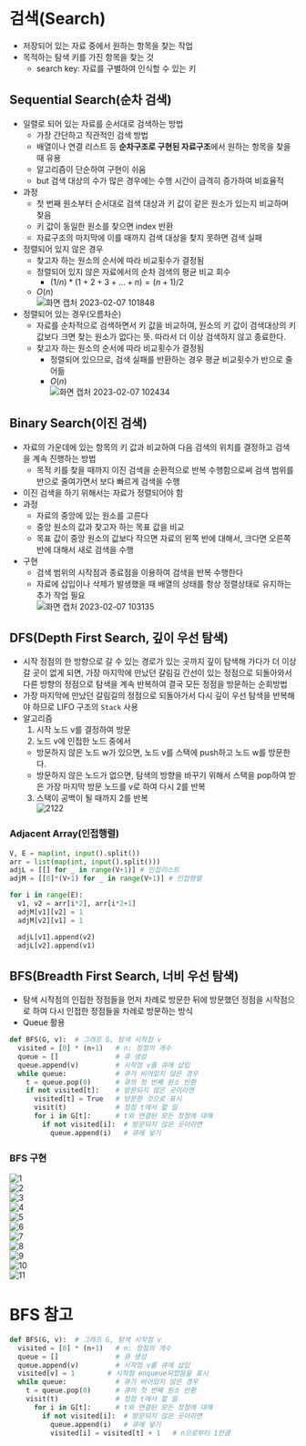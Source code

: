 # 검색(Search)
- 저장되어 있는 자료 중에서 원하는 항목을 찾는 작업
- 목적하는 탐색 키를 가진 항목을 찾는 것
  - search key: 자료를 구별하여 인식할 수 있는 키

## Sequential Search(순차 검색)
- 일렬로 되어 있는 자료를 순서대로 검색하는 방법
  - 가장 간단하고 직관적인 검색 방법
  - 배열이나 연결 리스트 등 **순차구조로 구현된 자료구조**에서 원하는 항목을 찾을 때 유용
  - 알고리즘이 단순하여 구현이 쉬움
  - but 검색 대상의 수가 많은 경우에는 수행 시간이 급격히 증가하여 비효율적
- 과정
  - 첫 번째 원소부터 순서대로 검색 대상과 키 값이 같은 원소가 있는지 비교하며 찾음
  - 키 값이 동일한 원소를 찾으면 index 반환
  - 자료구조의 마지막에 이를 때까지 검색 대상을 찾지 못하면 검색 실패
- 정렬되어 있지 않은 경우
  - 찾고자 하는 원소의 순서에 따라 비교횟수가 결정됨
  - 정렬되어 있지 않은 자료에서의 순차 검색의 평균 비교 회수
    - $(1/n)*(1+2+3+...+n) = (n+1)/2$
  - $O(n)$  
![화면 캡처 2023-02-07 101848](https://user-images.githubusercontent.com/108309396/217123639-c569a0b4-43e3-432d-b3e2-f3915a9b6837.png)
- 정렬되어 있는 경우(오름차순)
  - 자료를 순차적으로 검색하면서 키 값을 비교하여, 원소의 키 값이 검색대상의 키 값보다 크면 찾는 원소가 없다는 뜻. 따라서 더 이상 검색하지 않고 종료한다.
  - 찾고자 하는 원소의 순서에 따라 비교횟수가 결정됨
    - 정렬되어 있으므로, 검색 실패를 반환하는 경우 평균 비교횟수가 반으로 줄어듦
    - $O(n)$    
![화면 캡처 2023-02-07 102434](https://user-images.githubusercontent.com/108309396/217124339-79c7c210-bc64-486b-a6a8-29d4180472a1.png)

## Binary Search(이진 검색)
- 자료의 가운데에 있는 항목의 키 값과 비교하여 다음 검색의 위치를 결정하고 검색을 계속 진행하는 방법
  - 목적 키를 찾을 때까지 이진 검색을 순환적으로 반복 수행함으로써 검색 범위를 반으로 줄여가면서 보다 빠르게 검색을 수행
- 이진 검색을 하기 위해서는 자료가 정렬되어야 함
- 과정
  - 자료의 중앙에 있는 원소를 고른다
  - 중앙 원소의 값과 찾고자 하는 목표 값을 비교
  - 목표 값이 중앙 원소의 값보다 작으면 자료의 왼쪽 반에 대해서, 크다면 오른쪽 반에 대해서 새로 검색을 수행
- 구현
  - 검색 범위의 시작점과 종료점을 이용하여 검색을 반복 수행한다  
  - 자료에 삽입이나 삭제가 발생했을 때 배열의 상태를 항상 정렬상태로 유지하는 추가 작업 필요   
![화면 캡처 2023-02-07 103135](https://user-images.githubusercontent.com/108309396/217125262-f6005fde-ef70-4f2d-af24-294f86c5d733.png)

## DFS(Depth First Search, 깊이 우선 탐색)
- 시작 정점의 한 방향으로 갈 수 있는 경로가 있는 곳까지 깊이 탐색해 가다가 더 이상 갈 곳이 없게 되면, 가장 마지막에 만났던 갈림길 간선이 있는 정점으로 되돌아와서 다른 방향의 정점으로 탐색을 계속 반복하여 결국 모든 정점을 방문하는 순회방법
- 가장 마지막에 만났던 갈림길의 정점으로 되돌아가서 다시 깊이 우선 탐색을 반복해야 하므로 LIFO 구조의 `Stack` 사용 
- 알고리즘
  1. 시작 노드 v를 결정하여 방문
  2. 노드 v에 인접한 노드 중에서
    - 방문하지 않은 노드 w가 있으면, 노드 v를 스택에 push하고 노드 w를 방문한다.
    - 방문하지 않은 노드가 없으면, 탐색의 방향을 바꾸기 위해서 스택을 pop하여 받은 가장 마지막 방문 노드를 v로 하여 다시 2를 반복
  3. 스택이 공백이 될 때까지 2를 반복  
![2122](https://user-images.githubusercontent.com/108309396/218618059-48828a3e-27e5-4ddd-9fa0-554d6ab4de57.png)

### Adjacent Array(인접행렬)
```python
V, E = map(int, input().split())
arr = list(map(int, input().split()))
adjL = [[] for _ in range(V+1)] # 인접리스트
adjM = [[0]*(V+1) for _ in range(V+1)] # 인접행렬

for i in range(E):
  v1, v2 = arr[i*2], arr[i*2+1]
  adjM[v1][v2] = 1
  adjM[v2][v1] = 1

  adjL[v1].append(v2)
  adjL[v2].append(v1)
```
## BFS(Breadth First Search, 너비 우선 탐색)
- 탐색 시작점의 인접한 정점들을 먼저 차례로 방문한 뒤에 방문했던 정점을 시작점으로 하여 다시 인접한 정점들을 차례로 방문하는 방식
- Queue 활용
```python
def BFS(G, v):  # 그래프 G, 탐색 시작점 v
  visited = [0] * (n+1)   # n: 정점의 개수
  queue = []              # 큐 생성
  queue.append(v)         # 시작점 v를 큐에 삽입
  while queue:            # 큐가 비어있지 않은 경우
    t = queue.pop(0)      # 큐의 첫 번째 원소 반환
    if not visited[t]:    # 방문되지 않은 곳이라면
      visited[t] = True   # 방문한 것으로 표시
      visit(t)            # 정점 t에서 할 일
      for i in G[t]:      # t와 연결된 모든 정점에 대해
        if not visited[i]:  # 방문되지 않은 곳이라면
          queue.append(i)   # 큐에 넣기
```

### BFS 구현
![1](https://user-images.githubusercontent.com/108309396/220223708-34a088e8-dcfc-4b04-bbc6-9456e2bb8bd9.png)  
![2](https://user-images.githubusercontent.com/108309396/220223713-5794449d-68a3-4ad6-ba21-e25693ec451c.png)  
![3](https://user-images.githubusercontent.com/108309396/220223714-2dd75378-cf16-43da-9d90-080e412f4d3e.png)  
![4](https://user-images.githubusercontent.com/108309396/220223716-cd161134-4680-4742-98ac-36938e214134.png)  
![5](https://user-images.githubusercontent.com/108309396/220223719-32bec32f-2c5d-43c6-b4e2-7653363e6785.png)  
![6](https://user-images.githubusercontent.com/108309396/220223720-cec5688f-d2f6-4f6e-9ce2-0aa798089bb4.png)  
![7](https://user-images.githubusercontent.com/108309396/220223723-7f3c0a35-344b-407e-bfba-bcf7feb40c5a.png)  
![8](https://user-images.githubusercontent.com/108309396/220223724-f9560a58-528e-4d19-92a5-f99dff88ac0b.png)  
![9](https://user-images.githubusercontent.com/108309396/220223727-af3b64b2-81fa-400e-8fee-f396d64aa491.png)  
![10](https://user-images.githubusercontent.com/108309396/220223729-2b6fa9f6-519f-43ce-ab19-3b6ad1ecf70b.png)  
![11](https://user-images.githubusercontent.com/108309396/220223731-d92bf7c5-a73c-474e-9126-bc67d405f0c3.png)  


# BFS 참고
```python
def BFS(G, v):  # 그래프 G, 탐색 시작점 v
  visited = [0] * (n+1)   # n: 정점의 개수
  queue = []              # 큐 생성
  queue.append(v)         # 시작점 v를 큐에 삽입
  visited[v] = 1        # 시작점 enqueue되었음을 표시
  while queue:            # 큐가 비어있지 않은 경우
    t = queue.pop(0)      # 큐의 첫 번째 원소 반환
    visit(t)              # 정점 t에서 할 일
      for i in G[t]:      # t와 연결된 모든 정점에 대해
        if not visited[i]:  # 방문되지 않은 곳이라면
          queue.append(i)   # 큐에 넣기
          visited[i] = visited[t] + 1   # n으로부터 1만큼
```